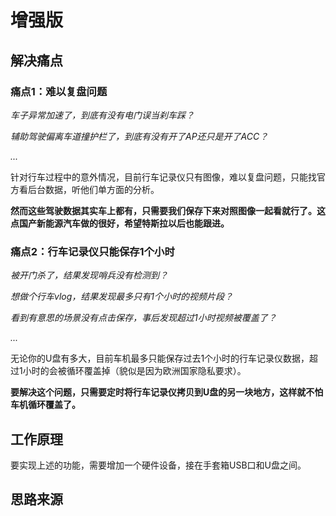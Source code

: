 # 增强版

## 解决痛点

### 痛点1：难以复盘问题

_车子异常加速了，到底有没有电门误当刹车踩？_

_辅助驾驶偏离车道撞护栏了，到底有没有开了AP还只是开了ACC？_

_..._

针对行车过程中的意外情况，目前行车记录仪只有图像，难以复盘问题，只能找官方看后台数据，听他们单方面的分析。

**然而这些驾驶数据其实车上都有，只需要我们保存下来对照图像一起看就行了。这点国产新能源汽车做的很好，希望特斯拉以后也能跟进。**


### 痛点2：行车记录仪只能保存1个小时

_被开门杀了，结果发现哨兵没有检测到？_

_想做个行车vlog，结果发现最多只有1个小时的视频片段？_

_看到有意思的场景没有点击保存，事后发现超过1小时视频被覆盖了？_

_..._


无论你的U盘有多大，目前车机最多只能保存过去1个小时的行车记录仪数据，超过1小时的会被循环覆盖掉（貌似是因为欧洲国家隐私要求）。

**要解决这个问题，只需要定时将行车记录仪拷贝到U盘的另一块地方，这样就不怕车机循环覆盖了。**


## 工作原理

要实现上述的功能，需要增加一个硬件设备，接在手套箱USB口和U盘之间。


## 思路来源



